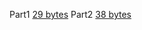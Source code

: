 Part1
[29 bytes](https://vyxal.github.io/latest.html#H4sIAAAAAAAAE1V7S45t2XHdVB6SbBaIHf-IAgw3PQA3mWwUpaJJQMoSKModQx21BEEdtz0Aj8ETEDQNaSRGrLVv3VOv9RKZ95y947dWrIj7vz7-8NOf__aHv3x8b999_PHHH_76xz9_fP_x8d3HX_301z9-fP_x43_8v3_6t__zx__813_5x__-q__yw3_lz3-5P__-V7_-4Ve__v2__9___Of__fHdxx9--ukvr8__4W9--B9___H9b3_33cefvv7uH_6y___tx3_780__8Hff5OO7335Mu8S3b986S_TzS6Vtvn37NqknP7_EJ_rbt29-puTza8T6fPv2La01Pr-8vfX9W6-U_eNptfn8ytHZJ5eeiM-vspr9rJ4c_fyaOAd_LBr--WXnuOwfW-1nPRMvivATn1-iXfbt2zfxbN0Xle57y0fi86vlzP4oWbHvdc_9Y5P2-fxqnd4nu52Rz6_Q8X5fofPgyXOm-_PLynCMLttj1D5xfww59vk1Ghm4guC3J07tZ0eOfn7JUVjSVMw_v_poOq7fusYJNfxWJu3zy-WcfW-7mn1-dTuMsy88n19diSdfW8Ukfmum7nsq1X2y5uyL6ozujaJlPSjak2sN694XxfH9cSrV16F91laWXf75pelV7-vPjMOhWrk-qjpwd7eczy8Tkf1taox9fqWJ4Mzm3p9fEoUnR0uvB_ffHrJrXRZ5Bv4dtdz7Tu2prM-s9y0O7Oyt9vkVMYZHqa1_rQ6fHOLn88vn2D4qp6w-v1IdZ24vWR9JTOO9vU-eFDzZzRDP5-j-mFG5dhZxhGi77iGrHMfoOrUxaQFbNT4bXVnvQ2YkLtjmUmtYQxDm6Q1C60CYqfV-1sP1vD_b6TCduu6LNggdLyrTzy9zl0fS5Wg8jFNJw6a41saz0kd8bx_rjSvPU-fzS30CL5oziQA--1l4Yz04vGDJHlIlCoatkb3CSZxqGjFZNrBkqqydQ4Z1Q7rPGqcbp3LbyLEo_HjjqiqHp7I9hhtrzr2gVAp91Bs5KSHGQNos6zxIHLexPcYErDFHZquKCwqFSx4EQ7F89an5_ApLBlLpRqxKDE6VRxCThevrsQ1gn9Z4n1nryIZouO5vN3Bx_WOCHwUx6Vm6cRVScFmhUOSIsZpl4PqNinQr4YYZos5Vt4zEgcvs-HrBTjWDMNehMSHMwSrbXNDId4HqiRAEUm-WqQ8yVERi_RuFQLp_LM2qco_RUwgkc5xZLHCjtKpawyqMM9abGpqtqFc9SHYdTZout6iWJQOpdC2pgSwr7dkQjTpCl-0F-4TQzrk3ChM77zATqUCdHNlolwgkneSg8od5vWEiUuWRGn28C1cIgZ2H148c5IJYI9kFJWiYKckbmR1_-Kg8mmVETn9-tQUqcDreu15GtIcLPNi4kZrjRYd18hZzccd7W22rtxwHxNzgLyukpHSithsDOEQGqdHxQEmPQ6fctBIG0sWyFDmIKzkO_E3Ec7rLPlmFphvZ1LBJZJmrL4j4eCftvBe0knhUwhbGpEouWrk1rn-xbFKBsCG57s4aIPvFXw3ayl1RzSISsRFTjbqBDDVDwpbRv_ezVa7y9q9I4JDXGllZAyxzwMQMAFc1FFCeMHvKmGwAVxDogSlzHNXMxrfmRBRQ8rrMvRSwGO7440J2v2q7HtTJ6lhykufAOHFATkwNTxZBOssYPNhHtrZ7Wz3y10MBi16zdo60kTcr2PuhqrTolr5FqfcxogVnVrGDPGLS3WCYTsTVi1952t7Ix2OR3QUuu9fXEpSCGRFUQgFz6wOCMe2o3nVyka7aQDC2xgYK1HX32QuKh9n7ghmj845YUcf1pY5veLeffAcSrr1XSLxItBGiehq_rc58F4rRA0iVjANIlUGIjuLJ3sngPwDNUtRJ6fYFgjnNqgLS23NwwQt8iLY3_ZgS0K20hK1k8MeXuoQS6KelBeRTn8TmGqdlal-06UTARZGpAPtymb1vTpP0lizrcy9hwgbSar3-PqSoFBJnQpac7Fn3jwtYZt6_oBCt9H4ZaPw5Tpc5qLgU3ntDpTf5WNwW2b0CwbBRtmY3IY-dg8-eg8i5tooqlM0xwGJqAfjUlGhVKW_jyCl5ONRCcaoI8LoYB1hnoyBLNnGwZNN5cUjfkVN5ACIxZ1lutpNCZCzLrS1bb2toJQy7TQb4BqPOe5ZeymI2YNHBVU6BqGfoWe93ony15bL62qx-MtUBGfPsszfKA0suWm7-HnuWkdYE4HbOetCaqaFBoi4JS94npx02UwS-NseZbeHj8yszWt9l090RdXuKBCWGf8UMHYHYEHFi3S1xAmVTzoJX2xCsb41tnlk0gFans98oqZF474zvb_to24PGd9WjBEkQYd3PtkupWecB5UE--bKka-PHA_bl0XneNVaTvL0V2O0ufJSDi-YcHLJd1zjWApe9oi5YN1TS0cMaKoNnLZ8MVcSVlLEj0CTN0yjQDx5Dz94oKn7Br_QX9EOMlV-i98nWioJcJntIq3EknTdiI0jUpzpQvQm4pbpELuIWc5VKIB2iPeXEMhlnA3iL-Sy0o-RGbzrH4FRdZ2mA1lH27LaIU2Vab9SIEljjVZDTgLCtvf5F2QIrUEWBUoT3dbc5oXxyFso7VJC_cw4SthAbWr7sS7T6mb-HVLzPrGGnkrTW2EtmIEQ9gZJuBILr0DwH3Gz7MwMlvjQgwaAkgnkEKE-R4B_PgpeI2rmosU9OQbJP21rDhC5zP4BFZxNXQoJhiYIsp7Yw2jkA6xxFn1JOYaF9e-csmYfsMBIIpBcsLrQjJR0kX9jhyhHbTiQULOjWjVReIfPVePJFF-htWChObCDZhYmoQS6ksz478HeiQLcifStwCsn2nJOJFgA8Z6nLQowo7DwZtrlffNH1IIL-oZxsgcCNTLbkqgIWX8x8rG7ziGYqA4TZJ7aodjT5c_eGt1YAvKoLvL2S3ldBT7e6BgqUb1uafkBOUsi9Dzv6K6Qg-N5FpsKNRcYOOk2GyrWzBvsF6dyW1sXQeb28sBrNuxL6MkhU79gQ3VYallyYWoc26FZLo1wHW8tb-uZk8Ea5QaguyNCXJdufp5qhF1xjwyyNnVe5NxoEgzXKfYFvDwXD9sEVcpzx3Og1JMDMr3GW1CNTDA3CHHLRn_0r4N61UhxaeHuU60lCuanykEMGRSifmxp1tMHNgo22oeURT3YTr_rcIOrVtglrJqSXVltzFvjYH-nm7xgv-HYK26Wr5nkhgLdN2kAapqSXNSphTpFBQSoZGieOo0k_ishZOg-K6JchO8D69HloBeOkAbnkAdUbGfpSIF-mY3MRys46Q1Cfh43JDaRZqojIQTOFzzwAV4R5VAr5ThK9pDnkrNRDVc18EUc8UL3Tc5mMal3FZhaA5gi4mSj6lLmKTfbZIOwoBNKrT5Ek2d62abn3PTNvZDclXyWoxS6_Kqi11AlfbYuHkxPKQV_mKCMhPogrNp5ahhtJo8excbA-K2IZ-6OVLKhCAI_y6JDWInJUGBuvLBOi5D1zFvU6rYMGcByVcFWXLaqHzfIN725W_pdo7AYC-aLirfVQIVaApPZVQGdrhtkN7wp9KGOah1w0ZAnzdNpVmNGYqNJWPKTeYNCEy3KcrXSJQ9Aou-LPEkgXJf2oWoKBEsC0WmqaHSAJYrEgsnTLKJXkJmz11dxqYUKFHOklDKrV1dsV-sYBplgPdRWhVn9kO80cUYp7lYDyyQeP9aKSsGKPQQkEG5EB7osqiFxWr3GsWIFflLgt80FdTqNc6zj6FB8U5FToDBnOjl5twau6LqGqvknn74RdLeTREMm53cStdcPS95J3khBTZtC-jORTtn3a2GC75McbcgcFDdE8JIFIjdEGSnaRqTrkygljYTwNUbGK9XkUwxe3fOCvjpa9i_m2-4-k8yqKtyurbTEv4u-VlOOK1a1bKMwoO7z41STc3QOJtbzCHx6cQzg-ZwNpq9nTRxsxFG9nZbQ-iLpsAL0NC0UwVGIMHvTpoQiDR82BBjWrwVHtQXE7Aqf0qX3U5K1mdrY-SzPM7NTBsCnr4u8BpB4Obiy3Ei7Jvl6ADO4N9nVBc4yZAjoAGTyJzsyUw6b19cdRSRHVF_dnL8ouBnwyX5RJV7rv8merZTeA23ODUIRTnvvkGprudkBtzRkQC0UK25YKqExTMvmOZ5NB8N9HqVL9uJiyNJIIm_isHnSLdVBz2g2Aq_ufbRCaXQyDX8P6IWi0cDD3HnPAKTdDNecOMqhuOeVZWAU6A-NK4LIQJ_CVCFgBESfdBNZwtngWICeHLPdVn0fYiCXAep-s7_emNUjg5BDoyx68Dp0erbHxrMUBWVoqgT7mHfya1zg1uW3L3InJsm44heX69VlDy5OuidYjyGQO-sHVbDlcOwCgcHRPrfSCtD3mgzWlJCexGBozdsdY22uAdT07gjjyKG5tyO4bSFNarGZ5QAKbCJu5Jddb0WhLcDRTjVO56JJtbS1aUpfGhzK8b6aE1G3DEQxqt1wTRKKpBoyD120zFVRs0HeflxrvnD3dqfRxJ6uPh7s3NkBOVr5cL3CYmGcGnaY_JyZ6rrRL_E1lVbnSUAsLRbreYSL5VThs5X5FCZgui0PqG_xph8KRyno_blt61a2U85zTidxBs6SBb2Tdrm1DVJVhNlMoI1PnTpZBPvX0c2qZxhFJQ_avTuEVZmnAFih9nHnHtHecVAQ-2Hn6XoHyztVkjJqMWG69Gk101ma9U61WQf6ukLPgZfoaCmwAjzMXrihhynT-Wdy7kTNpEDSKlX8HDDs_Ymf9miAMtZGfGdS5KwqYs5tYUYGMbMh3yq0D2VK_Yx3SPAM5cY7A1q7sy57toRRrrJ5YdBbltsNrCh_kKq8ZwVGQhBs5O_ZG6zEQnD0407xh5ln8rAK89E61buRoBSVlDl-06O4rlViwTobRv2rMshWxFwgOgeAm3cx5hKjegX7s1Gl91NxJGNgqgkrCvYINpb-X98WV5doHtS6TWgGoC4wCsJ6h5KgUUdGG96TNM8ucdt4bbuQYed3OdsGC5tnhilEzd0NnXXToa1OiuEdxsUyO1yN_d75A1GjCBGvdqAgngKztgTlduz3Ryu-cTgsM2VNZNukjuTM-d6Henk-df5tWBHAKDjl1mzhUpMpG8yg1CRrAecpSQ4NYrQ8ypkpSdK1RJQyVZWVQP4YMWbe52LE3GwS0PGOUs26tM4-XVp-sddkPzU2M-OugW-KRD-Y2h432PmIL4yrdD_oRBL5RTC7mKglpUE3h9Qf9KLbwPdByNegUiYSCcRSk19MCA1AOjF4K5MX9nkJHYJSVKn0Bt2Y4L-OYEnjwBr5p9vuvbQcf-DcKmio8Bw_2ihK7JsO0OqR5B16QA2ZeMcnxWWDKc6cPLyYj9WzwZ1iBr62kODu2lfHWkjS7JNp_2yEicl-2E5EJrgoIOvoRhkoMpg8V-hyAhtPsq6dgH4lzWHWglZ2q8-hhnUB_K3BeMdNFwaAqEe2RGK9IUg0Q52ZXlt5T7cTTJzk8Nd2YlMM1ktDaMPNDcuIuBKC77bDFdWNSnsJCjVNEHYhsMYmi2o1yvaLPs-RK151bAXGG2w6XQKoYjHOdYjr-ECQXyobTlh2CtPC9cQ42JYzTpRetrVYyZByjQuTh3zp3oB8hVD6ZZSwUEdkP4FuWiRIUB7MJrXmMoryTKtMdCL7ErnYYdmMRBfkYzM51jnFDKz0NPqnS4lQRD9M5oHvzzCklzBToDCGnuCcDHIwgNVVaYxILdRPcN9sk38rvini-eNSlT7VHoiGVbAcCdOb6WexoGxSiHjOC0aQSuHV6Q2WKs1SUAvU-DzguSeFQD1J2lrLjY7LvjhrHoxj4TnLI5YpxcA0F596VPViScw0fQa3L85Df67Cne7VaavrAwZ0SwvuFR0UQnvLAsFtxn7tMQezOc9aweuwXveShgnFNp-V3gq_kSDkPor4TkwfShbiwEYvNI3cTLtRhCWGC7CsKCrPo2ONUuybDNZIKZdsiNM6Ok3a2-OhDtYkprYoXXSksC7S2bZCDVeSxQ-0rkll2gqeq2o5AhtG-yj2LDOdWd84ejPadtTloAFotiTIQquEm23DE2SQYFijXcvQK3YnmUdjErRTlEAbnIeDoFclfW6zjwyVAXwYl6VTyTVdxteAEP4drUX5XT9eTO-JMeSzFrXzEqpID4ejUYxwszdXTmzi7RPpQEW2tQ6QrqEyHfJIQM-XgKjHJCcKJhyA5zfnRi7oUceG1dRDcU30VGb2zVIfYtWt1AC_FwqQqi-oNs13mLKrTmD25MGKtV2OMom62tQct3t2QtMM2rcTfwLdSCW5UZNeezQG3YsLbEY9DjuaV0Bs0_q6QvSYXd1Ekk3M65x5jbT5tyxP5IHILBEK-cbCx0Le17INFXFLEXYQ1jvvPtXNhW5hn5v7zTpNuN4ERyZISAO7B3LmPP-I5jC57odVrQNYOsp1z57-YEMWyIgTwAWWaiIekvNn8bFr1nEdDJEfu9h1XqZPT4TukrkyajoGER4DYVHNNCFlmqyljnYMKszcrP9lXb1sMDZn9YEJ10b7j7wMtSPq1BKgbG-5lD4KhQp1wHF7wuOLAPfMlrjt1wI7r3a1VRRDu0jTEPWyzSNVVP7BPKOsqnPkcDIudynbaHmO334pCihX5BiqSzgIfjIJQEQxu9O4GGBZTxTlPucoYIPwWNxDIm2V5wDaTXOVFqOQy5ApIjsaFqx7FOuVqmm8fWXKynANBcqf981htOi6PFiCTCsZLfheKxnEcckfcBpD7z3HVnqnD7R2u3LzqhnBRxMMGKzd3Kc50OxE9ztlEo4vZkTnld867Z5TxjH0GbeOCt5SBi3IK8ELnQxZUEw2I4ZTnkiJXcsKfreEkGHdK69JXZMOowjIfw8RVOIMtfKLW5WX1oyCuRKvhDtWSAvR0WZhb7Vo2V-awom_cBr9m78h-4m-EPBX1psJsZvvedAqwdRoN77G7gJRbNrNfsHgXrZsKc2N_MhdT3z2ODaW_EcDxcjEut-jqsbvxSi8YZpp2jXP3VIcaRbtgE_WuZIRD-9qVDxSoSVww7xj67ublbdIbAJQVDDPlin5w88eqIb8bRVShu6soaLz2kJ17X3e-v6TrqSOdprvVBPcVEtcds-yP7NouasTh10buozIpk6oMtqOF49HX9GHB41EYVRHPi3QHK75cxxosMKQ3GJRsdcOYkkJZJXBwiOy7C5_Qr3iFwVzSghspYmwufMDbt7gsEMjFlDNwWXI6HB2DBUK2AJcGuASH8oZvVUyTqF9L7vdiuLioHI_mzYUDO9fow_vbPnA5rdEROL9yshvWB2vYlOASXxvZiRDLV2BD8oQ8QGTlqwcN8Gx_sJFuroLkjkrWOOzZxQAEW1s5w0UF9rvn9nMLz6WLW752IeaxqyZp2ILTgAqxk7AHhpbF7Z4wSk7hk_UOXkeO35YHX6Owpm5WIFTdw_x1BQfm2puWw78lhDaKqJWN6fBL6ytyb9mvdWCImY895P2Gy0N22L95KOoVMY8h9S6gFpkqNpw99Tl86cu-XNiVM54j0GvsF08eSv5-PYWcXxpfoiGhkuDqWhFShd_H8WCblo31UfvZ-33QAoQ_xtDLhagGYBw8t3y92tKIeuy5Vb-Wl7A_GVd1yUmsF279oNyxdo6T89Bzdv0K9OMI9I3mfuxrrTH4vYk5uU1NSOPM1fiyUqYyYme43HL7svt1hrr9QvSK1XZXx5XzBUzQH8ge9RyQxSGjuHgkzeXhrtjZ8cRtLdvBN4KrAq99huK4cOUGwXiUtZ2iRAtLn2zLuSl57oYzVIiqftK8bK5EdoJ773c6HjpS9CXb_CZXJX98jaK2DyayK8g2--7YyfZmCsc6mzGDhog0L6AD67mregJaa3nVeJaCdL37z5yzp56H4poW8_hKwiRjY2tqoSP4xXj02rmXC0M4Eqo92I_tcNYcwY9mrGavJj05UKjAiGTnYyjIO2PkMgCfbIIpnj9b-P2ixF2cQP56ITXkoHncRSPMj7wXf2OmH4P1KmqMP6vTGv6Q_k49v7Bgw99qAoAkuXTxmh03JakMrFPCr29c2Hb0sci3DQHHWPhSmAojRwdfzdMxCjiN8fdOVuPNZPz0eXxVTSaU3-U5qMAnnpLFTnmYdJjRh5KMjeD7GhUEXO9ofjYfDu3seXReEsnxt4KN5PFndqeQX90sa_ErdxySMT0_U8SP3_3ud999_M8f__z3f_rp6-P7D_uN_0bOxz_-fxXu6HQoOwAA)
Part2
[38 bytes](https://vyxal.github.io/latest.html#H4sIAAAAAAAAE1V7PY51WXLcVgo1NBvEyf_MBggZMrSIqTGa4oxIgKomZoZyhHFkCYIcWTK4EtkCuA9xJUJGnNfv9md9hap37zn5F5GR-f7r5x9-_uN__unPnz_aD59___uf_u73f_z88fPzh8__-PPf_f7zx8_f_7__89_-9V_-_t_-5__4y2_-5qd_xx__zB__9uP85m_-9PGbv_rpX__lN3_1tx___vv__u-__Nt__1-fP3z-4eef__x60h_-8af_9KfPH3_7ux8-_-H7n_75z_v_337-hz_-_M__9CGfP_z2c9olPj4-Okv061ulbT4-Pib15Ne3-ER_fHz4mZKv7xHr8_HxkdYaX9_e3vr-rVfK_vG02nx95-jsk0tPxNd3Wc1-Vk-Ofn1PnIM_Fg3_-rZzXPaPrfaznokXRfiJr2_RLvv4-BDP1n1R6b63fCS-vlvO7I-SFfte99w_Nmmfr-_W6X2y2xn5-g4d7_cVOg-ePGe6v76tDMfosj1G7RP3x5BjX9-jkYErCH574tR-duTo17cchSVNxfzru4-m4_qta5xQw29l0r6-Xc7Z97ar2dd3t8M4-8Lz9d2VePK1VUzit2bqvqdS3Sdrzr6ozujeKFrWg6I9udaw7n1RHN8fp1J9HdpnbWXZ5V_fml71vv7MOByqleujqgN3d8v5-jYR2d-mxtjXd5oIzmzu_fUtUXhytPR6cP_tIbvWZZFn4N9Ry73v1J7K-sx63-LAzt5qX98RY3iU2vrX6vDJIX6-vn2O7aNyyurrO9Vx5vaS9ZHENN7b--RJwZPdDPF8ju6PGZVrZxFHiLbrHrLKcYyuUxuTFrBV47PRlfU-ZEbigm0utYY1BGGe3iC0DoSZWu9nPVzP-7OdDtOp675og9DxojL9-jZ3eSRdjsbDOJU0bIprbTwrfcT39rHeuPI8db6-1SfwojmTCOCzn4U31oPDC5bsIVWiYNga2SucxKmmEZNlA0umyto5ZFg3pPuscbpxKreNHIvCjzeuqnJ4KttjuLHm3AtKpdBHvZGTEmIMpM2yzoPEcRvbY0zAGnNktqq4oFC45EEwFMtXn5qv77BkIJVuxKrE4FR5BDFZuL4e2wD2aY33mbWObIiG6_52AxfXPyb4URCTnqUbVyEFlxUKRY4Yq1kGrt-oSLcSbpgh6lx1y0gcuMyOrxfsVDMIcx0aE8IcrLLNBY18F6ieCEEg9WaZ-iBDRSTWv1EIpPvH0qwq9xg9hUAyx5nFAjdKq6o1rMI4Y72podmKetWDZNfRpOlyi2pZMpBK15IayLLSng3RqCN02V6wTwjtnHujMLHzDjORCtTJkY12iUDSSQ4qf5jXGyYiVR6p0ce7cIUQ2Hl4_chBLog1kl1QgoaZkryR2fGHj8qjWUbk9Nd3W6ACp-O962VEe7jAg40bqTledFgnbzEXd7y31bZ6y3FAzA3-skJKSidquzGAQ2SQGh0PlPQ4dMpNK2EgXSxLkYO4kuPA30Q8p7vsk1VoupFNDZtElrn6goiPd9LOe0EriUclbGFMquSilVvj-hfLJhUIG5Lr7qwBsl_81aCt3BXVLCIRGzHVqBvIUDMkbBn9ez9b5Spv_4oEDnmtkZU1wDIHTMwAcFVDAeUJs6eMyQZwBYEemDLHUc1sfGtORAElr8vcSwGL4Y4_LmT3q7brQZ2sjiUneQ6MEwfkxNTwZBGks4zBg31ka7u31SN_PRSw6DVr50gbebOCvR-qSotu6VuUeh8jWnBmFTvIIybdDYbpRFy9-JWn7Y18PBbZXeCye30tQSmYEUElFDC3PiAY047qXScX6aoNBGNrbKBAXXefvaB4mL0vmDE674gVdVxf6viGd_vJdyDh2nuFxItEGyGqp_Hb6sx3oRg9gFTJOIBUGYToKJ7snQz-A9AsRZ2Ubl8gmNOsKiC9PQcXvMCHaHvTjykB3UpL2EoGf3ypSyiBflpaQD71SWyucVqm9kWbTgRcFJkKsC-X2fvmNElvybI-9xImbCCt1uvvQ4pKIXEmZMnJnnX_uIBl5v0rCtFK75eBxp_jdJmDikvhvTdUepOPxW2R3SsQDBtla3YT8tg5-Ow5iJxrq6hC2RwDLKYWgE9NiVaV8jaOnJKHQy0Up4oAr4txgHU2CrJkEwdLNp0Xh_QdOZUHIBJzluVmOylExrLc2rL1toZWwrDbZIBvMOq8Z-mlLGYDFh1c5RSIeoae9X4nyldbLquvzeonUx2QMc8-e6M8sOSi5ebvsWcZaU0AbuesB62ZGhok6pKw5H1y2mEzReBrc5zZFj6-vjOj9V023R1Rt6dIUGL4V8zQEYgNESfW3RInUDblLHi1DcH61tjmmUUDaHU6-42SGon3zvj-to-2PWh8Vz1KkAQR1v1su5SadR5QHuSTL0u6Nn48YF8eneddYzXJ21uB3e7CRzm4aM7BIdt1jWMtcNkr6oJ1QyUdPayhMnjW8slQRVxJGTsCTdI8jQL94DH07I2i4lf8Sn9FP8RY-SV6n2ytKMhlsoe0GkfSeSM2gkR9qgPVm4BbqkvkIm4xV6kE0iHaU04sk3E2gLeYz0I7Sm70pnMMTtV1lgZoHWXPbos4Vab1Ro0ogTVeBTkNCNva61-ULbACVRQoRXhfd5sTyidnobxDBfk75yBhC7Gh5cu-RKuf-XtIxfvMGnYqSWuNvWQGQtQTKOlGILgOzXPAzbY_M1DiSwMSDEoimEeA8hQJ_vEseImonYsa--QUJPu0rTVM6DL3A1h0NnElJBiWKMhyagujnQOwzlH0KeUUFtq3d86SecgOI4FAesHiQjtS0kHyhR2uHLHtRELBgm7dSOUVMl-NJ190gd6GheLEBpJdmIga5EI667MDfycKdCvStwKnkGzPOZloAcBzlrosxIjCzpNhm_vFF10PIugfyskWCNzIZEuuKmDxxczH6jaPaKYyQJh9YotqR5M_d294awXAq7rA2yvpfRX0dKtroED5tqXpB-Qkhdz7sKO_QgqC711kKtxYZOyg02SoXDtrsF-Qzm1pXQyd18sLq9G8K6Evg0T1jg3RbaVhyYWpdWiDbrU0ynWwtbylb04Gb5QbhOqCDH1Zsv15qhl6wTU2zNLYeZV7o0EwWKPcF_j2UDBsH1whxxnPjV5DAsz8GmdJPTLF0CDMIRf9xb8C7l0rxaGFt0e5niSUmyoPOWRQhPK5qVFHG9ws2GgbWh7xZDfxqs8Nol5tm7BmQnpptTVngY_9kW7-jvGCb6ewXbpqnhcCeNukDaRhSnpZoxLmFBkUpJKhceI4mvSjiJyl86CIfhmyA6xPn4dWME4akEseUL2RoS8F8mU6Nheh7KwzBPV52JjcQJqliogcNFP4zANwRZhHpZDvJNFLmkPOSj1U1cwXccQD1Ts9l8mo1lVsZgFojoCbiaJPmavYZJ8Nwo5CIL36FEmS7W2blnvfM_NGdlPyVYJa7PKrglpLnfDVtng4OaEc9GWOMhLig7hi46lluJE0ehwbB-uzIpaxP1rJgioE8CiPDmktIkeFsfHKMiFK3jNnUa_TOmgAx1EJV3XZonrYLN_w7mblf4nGbiCQLyreWg8VYgVIal8FdLZmmN3wrtCHMqZ5yEVDljBPp12FGY2JKm3FQ-oNBk24LMfZSpc4BI2yK_4sgXRR0o-qJRgoAUyrpabZAZIgFgsiS7eMUkluwlZfza0WJlTIkV7CoFpdvV2hbxxgivVQVxFq9Ue208wRpbhXCSiffPBYLyoJK_YYlECwERngvqiCyGX1GseKFfhFidsyH9TlNMq1jqNP8UFBToXOkOHs6NUWvKrrEqrqm3T-TtjVQh4NkZzbTdxaNyx9L3knCTFlBu3LSD5l26eNDbZLfrwhd1DQEM1DEojUGG2gZBeZqkOunDAWxtMQFatYn0cxfHHLB_7qaNm7mG-7_0g6r6J4u7LaFvMi_l5JOa5Y3bqFwoyyw4tfTcLdPZBYyyv84cE5hONzNpC2mj19tBFD8XZWRuuDqMsG0NuwUARDJcbgQZ8eijB41BxoULMaHNUeFLcjcEqf2kdN3mpmZ-uzNMPMTh0Mm7Iu_h5A6uHgxnIr4ZLs6wXI4N5gXxc0x5gpoAOQwZPozEw5bFpffxyVFFF9cX_2ouxiwCfzRZl0pfsuf7ZadgO4PTcIRTjluU-uoeluB9TWnAGxUKSwbamAyjQlk-94NhkE_32UKtWPiylLI4mwic_qQbdYBzWn3QC4uv_ZBqHZxTD4NawfgkYLB3PvMQeccjNUc-4gg-qWU56FVaAzMK4ELgtxAl-JgBUQcdJNYA1ni2cBcnLIcl_1eYSNWAKs98n6fm9agwRODoG-7MHr0OnRGhvPWhyQpaUS6GPewa95jVOT27bMnZgs64ZTWK5fnzW0POmaaD2CTOagH1zNlsO1AwAKR_fUSi9I22M-WFNKchKLoTFjd4y1vQZY17MjiCOP4taG7L6BNKXFapYHJLCJsJlbcr0VjbYERzPVOJWLLtnW1qIldWl8KMP7ZkpI3TYcwaB2yzVBJJpqwDh43TZTQcUGffd5qfHO2dOdSh93svp4uHtjA-Rk5cv1AoeJeWbQafpzYqLnSrvE31RWlSsNtbBQpOsdJpJfhcNW7leUgOmyOKS-wZ92KByprPfjtqVX3Uo5zzmdyB00Sxr4Rtbt2jZEVRlmM4UyMnXuZBnkU08_p5ZpHJE0ZP_qFF5hlgZsgdLHmXdMe8dJReCDnafvFSjvXE3GqMmI5dar0URnbdY71WoV5O8KOQtepq-hwAbwOHPhihKmTOdfxL0bOZMGQaNY-XfAsPMjdtavCcJQG_mFQZ27ooA5u4kVFcjIhnyn3DqQLfU71iHNM5AT5whs7cq-7NkeSrHG6olFZ1FuO7ym8EGu8poRHAVJuJGzY2-0HgPB2YMzzRtmnsXPKsBL71TrRo5WUFLm8EWL7r5SiQXrZBj9q8YsWxF7geAQCG7SzZxHiOod6MdOndZHzZ2Ega0iqCTcK9hQ-nt5X1xZrn1Q6zKpFYC6wCgA6xlKjkoRFW14T9o8s8xp573hRo6R1-1sFyxonh2uGDVzN3TWRYe-NiWKexQXy-R4PfJ35wtEjSZMsNaNinACyNoemNO12xOt_M7ptMCQPZVlkz6SO-NzF-rt-dT5t2lFAKfgkFO3iUNFqmw0j1KToAGcpyw1NIjV-iBjqiRF1xpVwlBZVgb1Y8iQdZuLHXuzQUDLM0Y569Y683hp9clal_3Q3MSIvw66JR75YG5z2GjvI7YwrtL9oB9B4BvF5GKukpAG1RRef9CPYgvfAy1Xg06RSCgYR0F6PS0wAOXA6KVAXtzvKXQERlmp0hdwa4bzMo4pgQdv4Jtmv__advCBf6OgqcJz8GCvKLFrMkyrQ5p34AU5YOYVkxyfBaY8d_rwYjJSzwZ_hhX42kqKs2NbGW8tSbNLov23HSIi92U7EZngqoCgox9hqMRg-lChzwFoOM2-egr2kTiHVQda2ak6jx7WCfS3AucVM10UDKoS0R6J8Yok1QBxbnZl6T3VTjx9ksNT041JOVwjCa0NMz8kJ-5CALrbDltcNyblKSzUOEXUgcgWkyiq3SjXK_o8S6503bkVEGe47XAJpIrBONcppuMPQXKhbDht2SFIC98b52BTwjhdetHaaiVDxjEqRB7-rXMH-hFC5ZNZxkIRkf0AvmWZKEFxMJvQmscoyjupMt2B4EvsaodhNxZRkI_B7FznGDe00tPgkyotThXxMJ0DujfPnFLCTIHOEHKKezLAwQhSU6U1JrFQN8F9s03yrfyuiOeLR136VHskGlLJdiBAZ66fxY62QSHqMSMYTSqBW6c3VKY4S0UpUO_zgOOSFA71IGVnKTs-JvvuqHE8ioHvJIdcrhgH11Bw7l3ZgyU51_AR1Lo8D_m9Dnu6V6ulpg8c3CkhvF94VAThKQ8MuxX3ucsUxO48Zw2rx37VSx4qGNd0Wn4n-EqOlPMg6jsxeSBdiAsbsdg8cjfhQh2WECbIvqKgMIuOPU61azJcI6lQti1C4-w4aWeLjz5Um5jSqnjRlcKyQGvbBjlYRR471L4imWUneKqq7QhkGO2r3LPIcG515-zBaN9Zm4MGoNWSKAOhGm6yDUecTYJhgXItR6_QnWgehU3cSlEOYXAeAo5ekfy1xTo-XAL0ZVCSTiXfdBVXC07wc7gW5Xf1dD25I86Ux1LcykesKjkQjk49xsHSXD29ibNLpA8V0dY6RLqCynTIJwkxUw6uEpOcIJx4CJLTnB-9qEsRF15bB8E91VeR0TtLdYhdu1YH8FIsTKqyqN4w22XOojqN2ZMLI9Z6NcYo6mZbe9Di3Q1JO2zTSvwNfCuV4EZFdu3ZHHArJrwd8TjkaF4JvUHj7wrZa3JxF0UyOadz7jHW5tO2PJEPIrdAIOQbBxsLfVvLPljEJUXcRVjjuP9cOxe2hXlm7j_vNOl2ExiRLCkB4B7Mnfv4I57D6LIXWr0GZO0g2zl3_osJUSwrQgAfUKaJeEjKm83PplXPeTREcuRu33GVOjkdvkPqyqTpGEh4BIhNNdeEkGW2mjLWOagwe7Pyk331tsXQkNkPJlQX7Tv-PtCCpF9LgLqx4V72IBgq1AnH4QWPKw7cM1_iulMH7Lje3VpVBOEuTUPcwzaLVF31A_uEsq7Cmc_BsNipbKftMXb7rSikWJFvoCLpLPDBKAgVweBG726AYTFVnPOUq4wBwm9xA4G8WZYHbDPJVV6ESi5DroDkaFy46lGsU66m-faRJSfLORAkd9o_j9Wm4_JoATKpYLzkd6FoHMchd8RtALn_HFftmTrc3uHKzatuCBdFPGywcnOX4ky3E9HjnE00upgdmVN-57x7RhnP2GfQNi54Sxm4KKcAL3Q-ZEE10YAYTnkuKXIlJ_zFGk6Ccae0Ln1FNowqLPMxTFyFM9jCJ2pdXlY_CuJKtBruUC0pQE-XhbnVrmVzZQ4r-sZt8Gv2juwn_kbIU1FvKsxmtu9NpwBbp9HwHrsLSLllM_sFi3fRuqkwN_YnczH13ePYUPobARwvF-Nyi64euxuv9IJhpmnXOHdPdahRtAs2Ue9KRji0r135QIGaxAXzjqHvbl7eJr0BQFnBMFOu6Ac3f6wa8rtRRBW6u4qCxmsP2bn3def7S7qeOtJpultNcF8hcd0xy_7Iru2iRhx-beQ-KpMyqcpgO1o4Hn1NHxY8HoVRFfG8SHew4st1rMECQ3qDQclWN4wpKZRVAgeHyL678An9ilcYzCUtuJEixubCB7x9i8sCgVxMOQOXJafD0TFYIGQLcGmAS3Aob_hWxTSJ-rXkfi-Gi4vK8WjeXDiwc40-vL_tA5fTGh2B8ysnu2F9sIZNCS7xtZGdCLF8BTYkT8gDRFa-etAAz_YHG-nmKkjuqGSNw55dDECwtZUzXFRgv3tuv7TwXLq45WsXYh67apKGLTgNqBA7CXtgaFnc7gmj5BQ-We_gdeT4bXnwNQpr6mYFQtU9zF9XcGCuvWk5_FtCaKOIWtmYDr-0viL3lv1aB4aY-dhD3m-4PGSH_ZuHol4R8xhS7wJqkaliw9lTn8OXvuzLhV054zkCvcZ-8eSh5O_XU8j5pfElGhIqCa6uFSFV-H0cD7Zp2VgftV-83wctQPhjDL1ciGoAxsFzy9erLY2ox55b9Wt5CfuTcVWXnMR64dYPyh1r5zg5Dz1n169AP45A32jux77WGoPfm5iT29SENM5cjS8rZSojdobLLbcvu19nqNsvRK9YbXd1XDlfwAT9gexRzwFZHDKKi0fSXB7uip0dT9zWsh18I7gq8NpnKI4LV24QjEdZ2ylKtLD0ybacm5LnbjhDhajqJ83L5kpkJ7j3fqfjoSNFX7LNb3JV8sfXKGr7YCK7gmyz746dbG-mcKyzGTNoiEjzAjqwnruqJ6C1lleNZylI17v_zDl76nkormkxj68kTDI2tqYWOoJfjUevnXu5MIQjodqD_dgOZ80R_GjGavZq0pMDhQqMSHY-hoK8M0YuA_DJJpji-bOF3y9K3MUJ5K8XUkMOmsddNML8yHvxN2b6MVivosb4izqt4Q_p79TzCws2_K0mAEiSSxev2XFTksrAOiX8-saFbUcfi3zbEHCMhS-FqTBydPDVPB2jgNMYf-9kNd5Mxk-fx1fVZEL5XZ6DCnziKVnslIdJhxl9KMnYCL6vUUHA9Y7mZ_Ph0M6eR-clkRx_K9hIHn9mdwr51c2yFr9yxyEZ0_MLRfz83e9-98Pnf_n9H__0Dz9_f_74aX_tfy3n8y__H2AyCtMyOwAA)